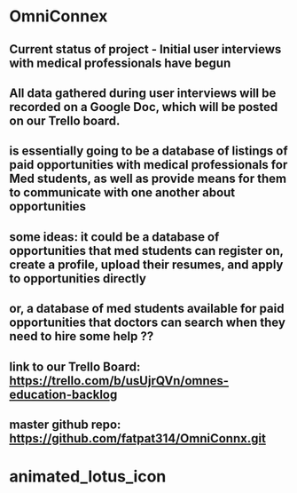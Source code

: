 # OmniConnex #

## Current status of project - Initial user interviews with medical professionals have begun

## All data gathered during user interviews will be recorded on a Google Doc, which will be posted on our Trello board.

## is essentially going to be a database of listings of paid opportunities with medical professionals for Med students, as well as provide means for them to communicate with one another about opportunities

## some ideas: it could be a database of opportunities that med students can register on, create a profile, upload their resumes, and apply to opportunities directly

## or, a database of med students available for paid opportunities that doctors can search when they need to hire some help ??

## link to our Trello Board: https://trello.com/b/usUjrQVn/omnes-education-backlog


## master github repo: https://github.com/fatpat314/OmniConnx.git
# animated_lotus_icon
